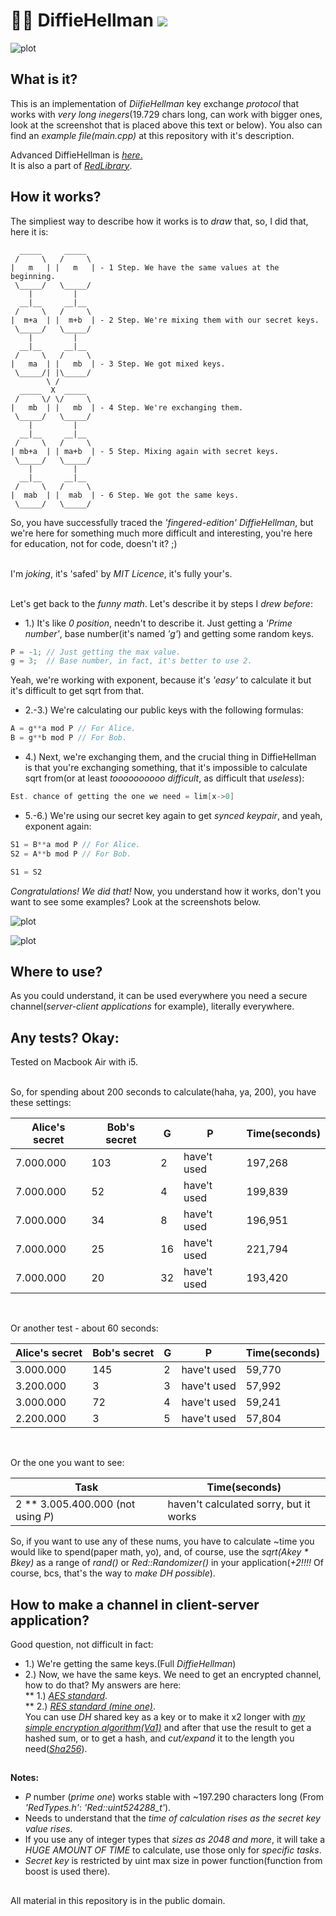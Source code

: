 # 🔑🔑 DiffieHellman [![](https://img.shields.io/apm/l/vim-mode)](https://github.com/Red-company/RES_Implementation/blob/main/LICENSE.md)

![plot](./Screenshots/DiffieHellman_test1.png)

## What is it?

This is an implementation of _DiifieHellman_ key exchange _protocol_ that works with _very long inegers_(19.729 chars long, can work with bigger ones, look at the screenshot that is placed above this text or below). You also can find an _example file(main.cpp)_ at this repository with it's description. <br/>

Advanced DiffieHellman is [_here_.](https://github.com/red-sayed/2layerDiffieHellman)<br/>
It is also a part of [_RedLibrary_](https://github.com/Red-company/RedLibrary).

## How it works?

The simpliest way to describe how it works is to _draw_ that, so, I did that, here it is:

```
  _____     _____
 /     \   /     \
|   m   | |   m   | - 1 Step. We have the same values at the beginning.
 \_____/   \_____/
    |         |
  __|__     __|__
 /     \   /     \
|  m+a  | |  m+b  | - 2 Step. We're mixing them with our secret keys.
 \_____/   \_____/
    |         |
  __|__     __|__
 /     \   /     \
|   ma  | |   mb  | - 3 Step. We got mixed keys.
 \_____/| |\_____/
        \ / 
  _____  X  _____
 /     \/ \/     \
|   mb  | |   mb  | - 4 Step. We're exchanging them.
 \_____/   \_____/
    |         |
  __|__     __|__
 /     \   /     \
| mb+a  | | ma+b  | - 5 Step. Mixing again with secret keys.
 \_____/   \_____/
    |         |
  __|__     __|__
 /     \   /     \
|  mab  | |  mab  | - 6 Step. We got the same keys.
 \_____/   \_____/
```

So, you have successfully traced the _'fingered-edition'_ _DiffieHellman_, but we're here for something much more difficult and interesting, you're here for education, not for code, doesn't it? ;) <br/><br/>

I'm _joking_, it's 'safed' by _MIT Licence_, it's fully your's. <br/><br/>

Let's get back to the _funny math_. Let's describe it by steps I _drew before_:

* 1.)   It's like _0 position_, needn't to describe it. Just getting a _'Prime number'_, base number(it's named _'g'_) and getting some random keys.
```C
P = -1; // Just getting the max value.
g = 3;  // Base number, in fact, it's better to use 2.
```
Yeah, we're working with exponent, because it's _'easy'_ to calculate it but it's difficult to get sqrt from that.
* 2.-3.) We're calculating our public keys with the following formulas:
```C
A = g**a mod P // For Alice.
B = g**b mod P // For Bob.
```

* 4.) Next, we're exchanging them, and the crucial thing in DiffieHellman is that you're exchanging something, that it's impossible to calculate sqrt from(or at least _toooooooooo difficult_, as difficult that _useless_):
```C
Est. chance of getting the one we need = lim[x->0]
```

* 5.-6.) We're using our secret key again to get _synced keypair_, and yeah, exponent again:
```C
S1 = B**a mod P // For Alice.
S2 = A**b mod P // For Bob.

S1 = S2
```

_Congratulations! We did that!_ Now, you understand how it works, don't you want to see some examples? Look at the screenshots below.<br/>

![plot](./Screenshots/DiffieHellman_test2.png)

![plot](./Screenshots/DiffieHellman_test3.png)

## Where to use?

As you could understand, it can be used everywhere you need a secure channel(_server-client applications_ for example), literally everywhere.

## Any tests? Okay:

Tested on Macbook Air with i5. <br/><br/>

So, for spending about 200 seconds to calculate(haha, ya, 200), you have these settings:

| Alice's secret | Bob's secret | G | P | Time(seconds) |
|----------------|--------------|---|---|---------------|
| 7.000.000 | 103 | 2 | have't used | 197,268 |
| 7.000.000 | 52 | 4 | have't used | 199,839 |
| 7.000.000 | 34 | 8 | have't used | 196,951 |
| 7.000.000 | 25 | 16 | have't used | 221,794 |
| 7.000.000 | 20 | 32 | have't used | 193,420 |

<br/>

Or another test - about 60 seconds:

| Alice's secret | Bob's secret | G | P | Time(seconds) |
|----------------|--------------|---|---|---------------|
| 3.000.000 | 145 | 2 | have't used | 59,770 |
| 3.200.000 | 3 | 3 | have't used | 57,992 |
| 3.000.000 | 72 | 4 | have't used | 59,241 |
| 2.200.000 | 3 | 5 | have't used | 57,804 |

<br/>

Or the one you want to see: <br/>

|               Task                | Time(seconds) |
|-----------------------------------|---------------|
| 2 ** 3.005.400.000 (not using _P_) | haven't calculated sorry, but it works |

So, if you want to use any of these nums, you have to calculate ~time you would like to spend(paper math, yo), and, of course, use the _sqrt(Akey * Bkey)_ as a range of _rand()_ or _Red::Randomizer()_ in your application(_+2!!!!_ Of course, bcs, that's the way to _make DH possible_).

## How to make a channel in client-server application?

Good question, not difficult in fact:

* 1.) We're getting the same keys.(Full _DiffieHellman_)
* 2.) Now, we have the same keys. We need to get an encrypted channel, how to do that? My answers are here: <br/>
** 1.) [_AES standard_](https://github.com/red-sayed/AES_Implementation). <br/>
** 2.) [_RES standard (mine one)_](https://github.com/Red-company/RES_Implementation). <br/>
You can use _DH_ shared key as a key or to make it x2 longer with [_my simple encryption algorithm(Va1)_](https://github.com/red-sayed/Va1) and after that use the result to get a hashed sum, or to get a hash, and _cut/expand_ it to the length you need([_Sha256_](https://github.com/red-sayed/Sha256)).

##
**Notes:**
 * _P_ number (_prime one_) works stable with ~197.290 characters long (From _'RedTypes.h'_: _'Red::uint524288_t'_).
 * Needs to understand that the _time of calculation rises as the secret key value rises_.
 * If you use any of integer types that _sizes as 2048 and more_, it will take a _HUGE AMOUNT OF TIME_ to calculate, use those only for _specific tasks_. 
 * _Secret key_ is restricted by uint max size in power function(function from boost is used there).

##
All material in this repository is in the public domain.
